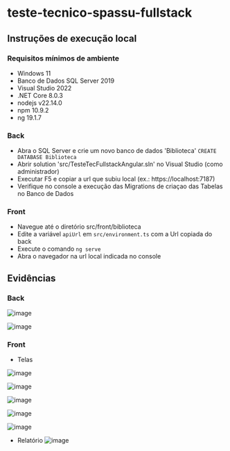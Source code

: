 # teste-tecnico-spassu-fullstack

## Instruções de execução local

### Requisitos mínimos de ambiente
- Windows 11
- Banco de Dados SQL Server 2019
- Visual Studio 2022
- .NET Core 8.0.3
- nodejs v22.14.0
- npm 10.9.2
- ng 19.1.7

### Back
- Abra o SQL Server e crie um novo banco de dados 'Biblioteca' `CREATE DATABASE Biblioteca`
- Abrir solution 'src/TesteTecFullstackAngular.sln' no Visual Studio (como administrador)
- Executar F5 e copiar a url que subiu local (ex.: https://localhost:7187)
- Verifique no console a execução das Migrations de criaçao das Tabelas no Banco de Dados

### Front
- Navegue até o diretório src/front/biblioteca
- Edite a variável `apiUrl` em `src/environment.ts` com a Url copiada do back
- Execute o comando `ng serve`
- Abra o navegador na url local indicada no console

## Evidências

### Back
![image](https://github.com/user-attachments/assets/508ce725-d79e-4330-9f5c-c7f56daf59e1)

![image](https://github.com/user-attachments/assets/0b6fc7b8-72bb-4698-b534-fba68eb2ca79)

### Front

- Telas

![image](https://github.com/user-attachments/assets/9afc34a8-bb0e-44fb-9b33-e0ccd82e8ea0)

![image](https://github.com/user-attachments/assets/4e002586-c329-44b4-8ba9-142e0f801a90)

![image](https://github.com/user-attachments/assets/aca9d147-11ef-4f5f-a785-f1730d1efe69)

![image](https://github.com/user-attachments/assets/bd851b91-b54b-47de-b424-25d2c42b5622)

![image](https://github.com/user-attachments/assets/779603cb-f85c-49ba-890e-8d29f2814d0a)

- Relatório
![image](https://github.com/user-attachments/assets/b1572602-9c22-48df-8342-1e0ac7aa548b)
